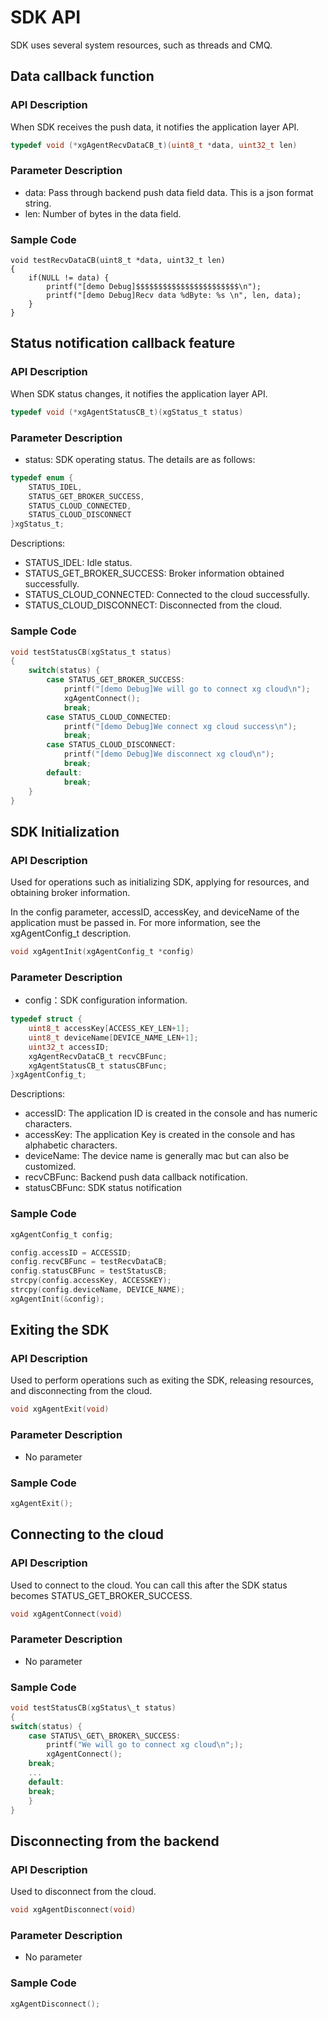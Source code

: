 # SDK API

SDK uses several system resources, such as threads and CMQ.

## Data callback function
### API Description

When SDK receives the push data, it notifies the application layer API.

```c
typedef void (*xgAgentRecvDataCB_t)(uint8_t *data, uint32_t len)
```

### Parameter Description
- data: Pass through backend push data field data. This is a json format string.
- len: Number of bytes in the data field.

### Sample Code
```
void testRecvDataCB(uint8_t *data, uint32_t len)
{
    if(NULL != data) {
        printf("[demo Debug]$$$$$$$$$$$$$$$$$$$$$$$\n");
        printf("[demo Debug]Recv data %dByte: %s \n", len, data);
    }
}
```

## Status notification callback feature
### API Description

When SDK status changes, it notifies the application layer API.

```c
typedef void (*xgAgentStatusCB_t)(xgStatus_t status)
```

### Parameter Description
- status: SDK operating status. The details are as follows:

```c
typedef enum {
	STATUS_IDEL,
	STATUS_GET_BROKER_SUCCESS,
	STATUS_CLOUD_CONNECTED,
	STATUS_CLOUD_DISCONNECT
}xgStatus_t;
```
Descriptions:
- STATUS_IDEL: Idle status.
- STATUS_GET_BROKER_SUCCESS: Broker information obtained successfully.
- STATUS_CLOUD_CONNECTED: Connected to the cloud successfully.
- STATUS_CLOUD_DISCONNECT: Disconnected from the cloud.

### Sample Code
```c
void testStatusCB(xgStatus_t status)
{
    switch(status) {
        case STATUS_GET_BROKER_SUCCESS:
            printf("[demo Debug]We will go to connect xg cloud\n");
            xgAgentConnect();
            break;
        case STATUS_CLOUD_CONNECTED:
            printf("[demo Debug]We connect xg cloud success\n");
            break;
        case STATUS_CLOUD_DISCONNECT:
            printf("[demo Debug]We disconnect xg cloud\n");
            break;
        default:
            break;
    }
}
```

## SDK Initialization
### API Description
Used for operations such as initializing SDK, applying for resources, and obtaining broker information.

In the config parameter, accessID, accessKey, and deviceName of the application must be passed in. For more information, see the xgAgentConfig_t description.

```c
void xgAgentInit(xgAgentConfig_t *config)
```
### Parameter Description
- config：SDK configuration information.

```c
typedef struct {
	uint8_t accessKey[ACCESS_KEY_LEN+1];
	uint8_t deviceName[DEVICE_NAME_LEN+1];
	uint32_t accessID;
	xgAgentRecvDataCB_t recvCBFunc;
	xgAgentStatusCB_t statusCBFunc;
}xgAgentConfig_t;
```
Descriptions:
- accessID: The application ID is created in the console and has numeric characters.
- accessKey: The application Key is created in the console and has alphabetic characters.
- deviceName: The device name is generally mac but can also be customized.
- recvCBFunc: Backend push data callback notification.
- statusCBFunc: SDK status notification

### Sample Code
```c
xgAgentConfig_t config;

config.accessID = ACCESSID;
config.recvCBFunc = testRecvDataCB;
config.statusCBFunc = testStatusCB;
strcpy(config.accessKey, ACCESSKEY);
strcpy(config.deviceName, DEVICE_NAME);
xgAgentInit(&config);
```

## Exiting the SDK
### API Description
Used to perform operations such as exiting the SDK, releasing resources, and disconnecting from the cloud.
```c
void xgAgentExit(void)
```

### Parameter Description
- No parameter

### Sample Code
```c
xgAgentExit();
```

## Connecting to the cloud
### API Description
Used to connect to the cloud. You can call this after the SDK status becomes STATUS\_GET\_BROKER\_SUCCESS.
```c
void xgAgentConnect(void)
```

### Parameter Description
- No parameter

### Sample Code
```c
void testStatusCB(xgStatus\_t status)
{
switch(status) {
	case STATUS\_GET\_BROKER\_SUCCESS:
		printf("We will go to connect xg cloud\n";);
		xgAgentConnect();
	break;
	...
	default:
	break;
	}
}
```

## Disconnecting from the backend
### API Description

Used to disconnect from the cloud.

```c
void xgAgentDisconnect(void)
```
### Parameter Description
- No parameter

### Sample Code
```c
xgAgentDisconnect();
```
